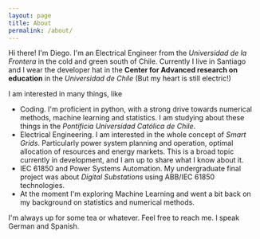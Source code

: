 ```yaml
---
layout: page
title: About
permalink: /about/
---
```


Hi there! I'm Diego. I'm an Electrical Engineer from the *Universidad de la Frontera* in the cold and green south of Chile. Currently I live in Santiago and I wear the developer hat in the **Center for Advanced research on education** in the *Universidad de Chile* (But my heart is still electric!)

I am interested in many things, like

*  Coding. I'm proficient in python, with a strong drive towards numerical methods, machine learning and statistics. I am studying about these things in the *Pontificia Universidad Católica de Chile*.
*  Electrical Engineering. I am interested in the whole concept of *Smart Grids*. Particularly power system planning and operation, optimal allocation of resources and energy markets. This is a broad topic currently in development, and I am up to share what I know about it.
*  IEC 61850 and Power Systems Automation. My undergraduate final project was about *Digital Substations* using ABB/IEC 61850 technologies. 
*  At the moment I'm exploring Machine Learning and went a bit back on my background on statistics and numerical methods. 

I'm always up for some tea or whatever. Feel free to reach me. I speak German and Spanish. 

